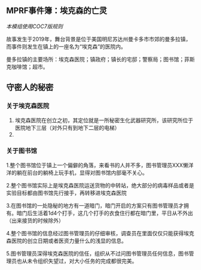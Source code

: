 ## MPRF事件簿：埃克森的亡灵

*本模组使用COC7版规则*

故事发生于2019年，舞台背景是位于美国明尼苏达州曼卡多市市郊的曼多拉镇，而事件则发生在镇上的一座名为“埃克森”的医院内。

曼多拉镇的主要场所：埃克森医院；镇政府；镇长的宅邸；警察局；图书馆；菲斯克咖啡馆；超市。

## 守密人的秘密



### 关于埃克森医院

1. 埃克森医院在创立之初，其定位就是一所秘密生化武器研究所，该研究所位于医院地下三层（对外只有到地下二层的电梯）
2. 



### 关于图书馆

   1.整个图书馆位于镇上一个偏僻的角落，来看书的人并不多，图书管理员XXX懒洋洋的躺在前台的躺椅上玩手机，显得对图书馆内部毫不关心。

   2.整个图书馆实际上是埃克森医院运送货物的中转站，绝大部分的病毒样品或者是实验目标都由图书馆先行接手，再转移进埃克森医院

   3.在图书馆的一处隐秘的地方有一道暗门，暗门开启的方案只有图书管理员才拥有。暗门后生活着1d4个打手，这几个打手的衣食住行都在暗门里，平日从不外出（出来接货的时候除外）

   4.整个图书馆的信息经过图书管理员的仔细审核，调查员在里面仅仅只能获得埃克森医院的创立日期或者医资力量什么的浅显的信息。

   5.图书管理员深得埃克森医院的信任，组织从不过问图书管理员任何信息，图书管理员也从未令组织失望过，对大小任务的完成都很完美。

